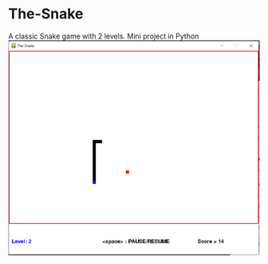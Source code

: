 # The-Snake
A classic Snake game with 2 levels. Mini project in Python
<img src="https://github.com/MohitSinghvi/The-Snake/blob/master/Snake_screenshot.PNG?raw=true"></img>
